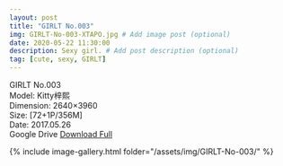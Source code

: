 ```yaml
---
layout: post
title: "GIRLT No.003"
img: GIRLT-No-003-XTAPO.jpg # Add image post (optional)
date: 2020-05-22 11:30:00
description: Sexy girl. # Add post description (optional)
tag: [cute, sexy, GIRLT]
---
```

GIRLT No.003  
Model: Kitty梓熙  
Dimension: 2640×3960  
Size: [72+1P/356M]  
Date: 2017.05.26   
Google Drive [Download Full](http://gestyy.com/e0H3pg)

{% include image-gallery.html folder="/assets/img/GIRLT-No-003/" %}
